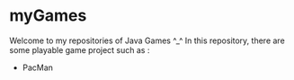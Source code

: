 # myGames
Welcome to my repositories of Java Games ^_^
In this repository, there are some playable game project such as :
- PacMan
